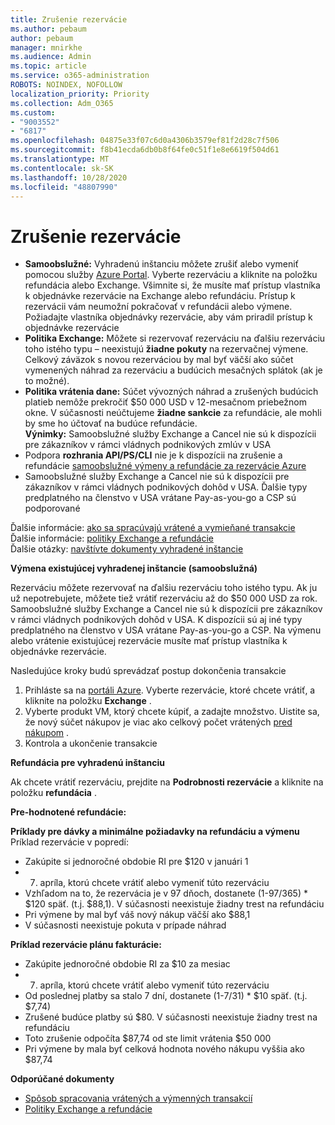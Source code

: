 ```yaml
---
title: Zrušenie rezervácie
ms.author: pebaum
author: pebaum
manager: mnirkhe
ms.audience: Admin
ms.topic: article
ms.service: o365-administration
ROBOTS: NOINDEX, NOFOLLOW
localization_priority: Priority
ms.collection: Adm_O365
ms.custom:
- "9003552"
- "6817"
ms.openlocfilehash: 04875e33f07c6d0a4306b3579ef81f2d28c7f506
ms.sourcegitcommit: f8b41ecda6db0b8f64fe0c51f1e8e6619f504d61
ms.translationtype: MT
ms.contentlocale: sk-SK
ms.lasthandoff: 10/28/2020
ms.locfileid: "48807990"
---
```

# <a name="cancelling-reservation"></a>Zrušenie rezervácie

- **Samoobslužné:** Vyhradenú inštanciu môžete zrušiť alebo vymeniť pomocou služby [Azure Portal](https://portal.azure.com/#blade/Microsoft_Azure_Reservations/ReservationsBrowseBlade). Vyberte rezerváciu a kliknite na položku refundácia alebo Exchange. Všimnite si, že musíte mať prístup vlastníka k objednávke rezervácie na Exchange alebo refundáciu. Prístup k rezervácii vám neumožní pokračovať v refundácii alebo výmene. Požiadajte vlastníka objednávky rezervácie, aby vám priradil prístup k objednávke rezervácie
- **Politika Exchange:** Môžete si rezervovať rezerváciu na ďalšiu rezerváciu toho istého typu – neexistujú **žiadne pokuty** na rezervačnej výmene. Celkový záväzok s novou rezerváciou by mal byť väčší ako súčet vymenených náhrad za rezerváciu a budúcich mesačných splátok (ak je to možné).
- **Politika vrátenia dane:** Súčet vývozných náhrad a zrušených budúcich platieb nemôže prekročiť $50 000 USD v 12-mesačnom priebežnom okne. V súčasnosti neúčtujeme **žiadne sankcie** za refundácie, ale mohli by sme ho účtovať na budúce refundácie.  
    **Výnimky:** Samoobslužné služby Exchange a Cancel nie sú k dispozícii pre zákazníkov v rámci vládnych podnikových zmlúv v USA
- Podpora **rozhrania API/PS/CLI** nie je k dispozícii na zrušenie a refundácie [samoobslužné výmeny a refundácie za rezervácie Azure](https://docs.microsoft.com/azure/cost-management-billing/reservations/exchange-and-refund-azure-reservations?WT.mc_id=Portal-Microsoft_Azure_Support)
- Samoobslužné služby Exchange a Cancel nie sú k dispozícii pre zákazníkov v rámci vládnych podnikových dohôd v USA. Ďalšie typy predplatného na členstvo v USA vrátane Pay-as-you-go a CSP sú podporované

Ďalšie informácie: [ako sa spracúvajú vrátené a vymieňané transakcie](https://docs.microsoft.com/azure/billing/billing-azure-reservations-self-service-exchange-and-refund?WT.mc_id=Portal-Microsoft_Azure_Support#how-return-and-exchange-transactions-are-processed)  
Ďalšie informácie: [politiky Exchange a refundácie](https://docs.microsoft.com/azure/billing/billing-azure-reservations-self-service-exchange-and-refund?WT.mc_id=Portal-Microsoft_Azure_Support#exchange-policies)  
Ďalšie otázky: [navštívte dokumenty vyhradené inštancie](https://docs.microsoft.com/azure/billing/billing-save-compute-costs-reservations?WT.mc_id=Portal-Microsoft_Azure_Support)

**Výmena existujúcej vyhradenej inštancie (samoobslužná)**

Rezerváciu môžete rezervovať na ďalšiu rezerváciu toho istého typu. Ak ju už nepotrebujete, môžete tiež vrátiť rezerváciu až do $50 000 USD za rok. Samoobslužné služby Exchange a Cancel nie sú k dispozícii pre zákazníkov v rámci vládnych podnikových dohôd v USA. K dispozícii sú aj iné typy predplatného na členstvo v USA vrátane Pay-as-you-go a CSP. Na výmenu alebo vrátenie existujúcej rezervácie musíte mať prístup vlastníka k objednávke rezervácie.

Nasledujúce kroky budú sprevádzať postup dokončenia transakcie

1. Prihláste sa na [portáli Azure](https://portal.azure.com/#blade/Microsoft_Azure_Reservations/ReservationsBrowseBlade). Vyberte rezervácie, ktoré chcete vrátiť, a kliknite na položku **Exchange** .
2. Vyberte produkt VM, ktorý chcete kúpiť, a zadajte množstvo. Uistite sa, že nový súčet nákupov je viac ako celkový počet vrátených [pred nákupom](https://docs.microsoft.com/azure/virtual-machines/windows/prepay-reserved-vm-instances?WT.mc_id=Portal-Microsoft_Azure_Support#determine-the-right-vm-size-before-you-buy) .
3. Kontrola a ukončenie transakcie

**Refundácia pre vyhradenú inštanciu**

Ak chcete vrátiť rezerváciu, prejdite na **Podrobnosti rezervácie** a kliknite na položku **refundácia** .

**Pre-hodnotené refundácie:**

**Príklady pre dávky a minimálne požiadavky na refundáciu a výmenu**  
Príklad rezervácie v popredí:

- Zakúpite si jednoročné obdobie RI pre $120 v januári 1
- 7. apríla, ktorú chcete vrátiť alebo vymeniť túto rezerváciu
- Vzhľadom na to, že rezervácia je v 97 dňoch, dostanete (1-97/365) * $120 späť. (t.j. $88,1). V súčasnosti neexistuje žiadny trest na refundáciu
- Pri výmene by mal byť váš nový nákup väčší ako $88,1
- V súčasnosti neexistuje pokuta v prípade náhrad

**Príklad rezervácie plánu fakturácie:**

- Zakúpite jednoročné obdobie RI za $10 za mesiac
- 7. apríla, ktorú chcete vrátiť alebo vymeniť túto rezerváciu
- Od poslednej platby sa stalo 7 dní, dostanete (1-7/31) * $10 späť. (t.j. $7,74)
- Zrušené budúce platby sú $80. V súčasnosti neexistuje žiadny trest na refundáciu
- Toto zrušenie odpočíta $87,74 od ste limit vrátenia $50 000
- Pri výmene by mala byť celková hodnota nového nákupu vyššia ako $87,74

**Odporúčané dokumenty**

- [Spôsob spracovania vrátených a výmenných transakcií](https://docs.microsoft.com/azure/billing/billing-azure-reservations-self-service-exchange-and-refund?WT.mc_id=Portal-Microsoft_Azure_Support#how-return-and-exchange-transactions-are-processed)
- [Politiky Exchange a refundácie](https://docs.microsoft.com/azure/billing/billing-azure-reservations-self-service-exchange-and-refund?WT.mc_id=Portal-Microsoft_Azure_Support#exchange-policies)